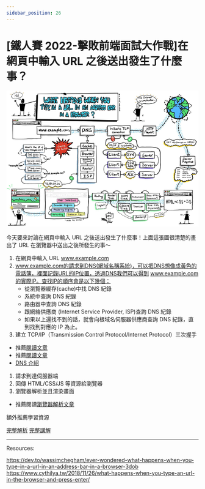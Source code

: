 ```yaml
---
sidebar_position: 26
---
```


# [鐵人賽 2022-擊敗前端面試大作戰]在網頁中輸入 URL 之後送出發生了什麼事？

![enterUrl](./Img/enterURl.jpeg)

今天要來討論在網頁中輸入 URL 之後送出發生了什麼事！上面這張圖很清楚的畫出了 URL 在瀏覽器中送出之後所發生的事～

1. 在網頁中輸入 URL www.example.com
2. www.example.com的請求到DNS(網域名稱系統)，可以把DNS想像成黃色的電話簿，裡面記錄URL的IP位置，透過DNS我們可以得到 www.example.com的實際IP。查找IP的順序會是以下幾個：
   - 從瀏覽器緩存(cache)中找 DNS 紀錄
   - 系統中查詢 DNS 紀錄
   - 路由器中查詢 DNS 紀錄
   - 跟網絡供應商 (Internet Service Provider, ISP)查詢 DNS 紀錄
   - 如果以上還找不到的話，就會向根域名伺服器供應商查詢 DNS 紀錄，直到找到對應的 IP 為止。
3. 建立 TCP/IP（Transmission Control Protocol/Internet Protocol）三次握手

- 推薦[閱讀文章](https://ithelp.ithome.com.tw/articles/10205476)
- 推薦[閱讀文章](https://juejin.cn/post/6844903784229896199)
- [DNS 介紹](https://juejin.cn/post/6990344840181940261)

1. 請求到達伺服器端
2. 回傳 HTML/CSS/JS 等資源給瀏覽器
3. 瀏覽器解析並且渲染畫面

- 推薦閱讀[瀏覽器解析文章](https://0529bill.github.io/bywater-blog/Javascript/DOM)

額外推薦學習資源

[完整解析](https://juejin.cn/post/6844903832435032072)
[完整講解](https://www.cythilya.tw/2018/11/26/what-happens-when-you-type-an-url-in-the-browser-and-press-enter/)

---

Resources:

https://dev.to/wassimchegham/ever-wondered-what-happens-when-you-type-in-a-url-in-an-address-bar-in-a-browser-3dob
https://www.cythilya.tw/2018/11/26/what-happens-when-you-type-an-url-in-the-browser-and-press-enter/

